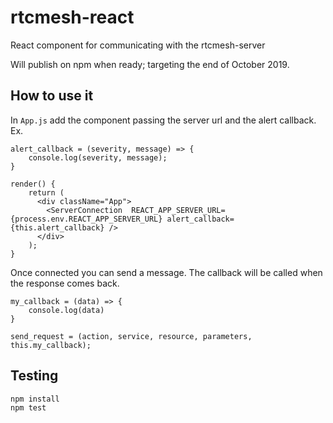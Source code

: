 # rtcmesh-react
React component for communicating with the rtcmesh-server

Will publish on npm when ready; targeting the end of October 2019.

## How to use it

In `App.js` add the component passing the server url and the alert callback.  Ex.

```
alert_callback = (severity, message) => {
	console.log(severity, message);
}

render() {
	return (
	  <div className="App">
		<ServerConnection  REACT_APP_SERVER_URL={process.env.REACT_APP_SERVER_URL} alert_callback={this.alert_callback} />
	  </div>
	);
}

```
Once connected you can send a message. The callback will be called when the response comes back.

```
my_callback = (data) => {
	console.log(data)
}

send_request = (action, service, resource, parameters, this.my_callback);
```

## Testing

```
npm install
npm test
```
